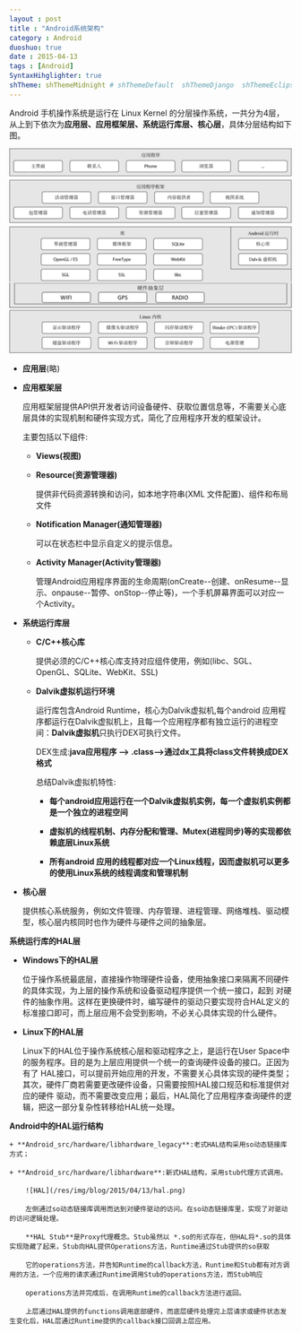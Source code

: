 ```yaml
---
layout : post
title : "Android系统架构"
category : Android
duoshuo: true
date : 2015-04-13
tags : [Android]
SyntaxHihglighter: true
shTheme: shThemeMidnight # shThemeDefault  shThemeDjango  shThemeEclipse  shThemeEmacs  shThemeFadeToGrey  shThemeMidnight  shThemeRDark
---
```


Android 手机操作系统是运行在 Linux Kernel 的分层操作系统，一共分为4层，从上到下依次为**应用层、应用框架层、系统运行库层、核心层**，具体分层结构如下图。

![android_system_frame](/res/img/blog/2015/04/13/android_system_frame.png) 

<!-- more -->

* **应用层**(略)

* **应用框架层**

	应用框架层提供API供开发者访问设备硬件、获取位置信息等，不需要关心底层具体的实现机制和硬件实现方式，简化了应用程序开发的框架设计。
	
	主要包括以下组件:
	
	+ **Views(视图)**
	
	+ **Resource(资源管理器)**
		
		提供非代码资源转换和访问，如本地字符串(XML 文件配置)、组件和布局文件
	
	+ **Notification Manager(通知管理器)**
	
		可以在状态栏中显示自定义的提示信息。
	
	+ **Activity Manager(Activity管理器)**
	
		管理Android应用程序界面的生命周期(onCreate--创建、onResume--显示、onpause--暂停、onStop--停止等)，一个手机屏幕界面可以对应一个Activity。
	
* **系统运行库层**
	
	+ **C/C++核心库**
	
		提供必须的C/C++核心库支持对应组件使用，例如(libc、SGL、OpenGL、SQLite、WebKit、SSL)
		
	+ **Dalvik虚拟机运行环境**
	
		运行库包含Android Runtime，核心为Dalvik虚拟机,每个android 应用程序都运行在Dalvik虚拟机上，且每一个应用程序都有独立运行的进程空间：**Dalvik虚拟机**只执行DEX可执行文件。
		
		DEX生成:**java应用程序 --> .class-->通过dx工具将class文件转换成DEX格式**
		
		总结Dalvik虚拟机特性:
		
		- **每个android应用运行在一个Dalvik虚拟机实例，每一个虚拟机实例都是一个独立的进程空间**
		
		- **虚拟机的线程机制、内存分配和管理、Mutex(进程同步)等的实现都依赖底层Linux系统**
		
		- **所有android 应用的线程都对应一个Linux线程，因而虚拟机可以更多的使用Linux系统的线程调度和管理机制**

* **核心层**

	提供核心系统服务，例如文件管理、内存管理、进程管理、网络堆栈、驱动模型，核心层内核同时也作为硬件与硬件之间的抽象层。
	
**系统运行库的HAL层**

* **Windows下的HAL层**
	
	位于操作系统最底层，直接操作物理硬件设备，使用抽象接口来隔离不同硬件的具体实现，为上层的操作系统和设备驱动程序提供一个统一接口，起到
	对硬件的抽象作用。这样在更换硬件时，编写硬件的驱动只要实现符合HAL定义的标准接口即可，而上层应用不会受到影响，不必关心具体实现的什么硬件。
	
* **Linux下的HAL层**

	Linux下的HAL位于操作系统核心层和驱动程序之上，是运行在User Space中的服务程序。目的是为上层应用提供一个统一的查询硬件设备的接口。正因为有了
	HAL接口，可以提前开始应用的开发，不需要关心具体实现的硬件类型；其次，硬件厂商若需要更改硬件设备，只需要按照HAL接口规范和标准提供对应的硬件
	驱动，而不需要改变应用；最后，HAL简化了应用程序查询硬件的逻辑，把这一部分复杂性转移给HAL统一处理。
	
**Android中的HAL运行结构**

	+ **Android_src/hardware/libhardware_legacy**:老式HAL结构采用so动态链接库方式；
	
	+ **Android_src/hardware/libhardware**:新式HAL结构，采用stub代理方式调用。
	
		![HAL](/res/img/blog/2015/04/13/hal.png)
		
		左侧通过so动态链接库调用而达到对硬件驱动的访问。在so动态链接库里，实现了对驱动的访问逻辑处理。
		
		**HAL Stub**是Proxy代理概念。Stub虽然以 *.so的形式存在，但HAL将*.so的具体实现隐藏了起来，Stub向HAL提供Operations方法，Runtime通过Stub提供的so获取
		
		它的operations方法，并告知Runtime的callback方法，Runtime和Stub都有对方调用的方法，一个应用的请求通过Runtime调用Stub的operations方法，而Stub响应
		
		operations方法并完成后，在调用Runtime的callback方法进行返回。
		
		上层通过HAL提供的functions调用底部硬件，而底层硬件处理完上层请求或硬件状态发生变化后，HAL层通过Runtime提供的callback接口回调上层应用。